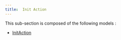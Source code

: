 ```yaml
---
title:  Init Action
---
```



This sub-section is composed of the following models :

* [InitAction](references#InitActionInitAction)

